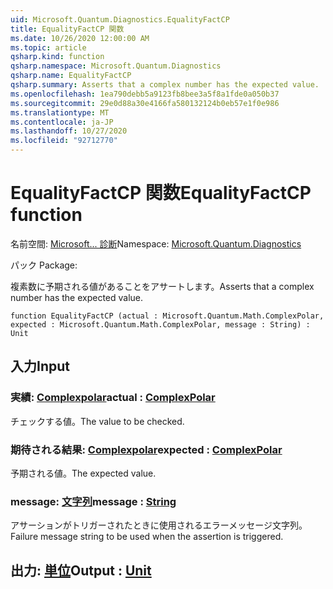 ```yaml
---
uid: Microsoft.Quantum.Diagnostics.EqualityFactCP
title: EqualityFactCP 関数
ms.date: 10/26/2020 12:00:00 AM
ms.topic: article
qsharp.kind: function
qsharp.namespace: Microsoft.Quantum.Diagnostics
qsharp.name: EqualityFactCP
qsharp.summary: Asserts that a complex number has the expected value.
ms.openlocfilehash: 1ea790debb5a9123fb8bee3a5f8a1fde0a050b37
ms.sourcegitcommit: 29e0d88a30e4166fa580132124b0eb57e1f0e986
ms.translationtype: MT
ms.contentlocale: ja-JP
ms.lasthandoff: 10/27/2020
ms.locfileid: "92712770"
---
```

# <a name="equalityfactcp-function"></a><span data-ttu-id="b2876-102">EqualityFactCP 関数</span><span class="sxs-lookup"><span data-stu-id="b2876-102">EqualityFactCP function</span></span>

<span data-ttu-id="b2876-103">名前空間: [Microsoft... 診断](xref:Microsoft.Quantum.Diagnostics)</span><span class="sxs-lookup"><span data-stu-id="b2876-103">Namespace: [Microsoft.Quantum.Diagnostics](xref:Microsoft.Quantum.Diagnostics)</span></span>

<span data-ttu-id="b2876-104">パック [](https://nuget.org/packages/)</span><span class="sxs-lookup"><span data-stu-id="b2876-104">Package: [](https://nuget.org/packages/)</span></span>


<span data-ttu-id="b2876-105">複素数に予期される値があることをアサートします。</span><span class="sxs-lookup"><span data-stu-id="b2876-105">Asserts that a complex number has the expected value.</span></span>

```qsharp
function EqualityFactCP (actual : Microsoft.Quantum.Math.ComplexPolar, expected : Microsoft.Quantum.Math.ComplexPolar, message : String) : Unit
```


## <a name="input"></a><span data-ttu-id="b2876-106">入力</span><span class="sxs-lookup"><span data-stu-id="b2876-106">Input</span></span>

### <a name="actual--complexpolar"></a><span data-ttu-id="b2876-107">実績: [Complexpolar](xref:Microsoft.Quantum.Math.ComplexPolar)</span><span class="sxs-lookup"><span data-stu-id="b2876-107">actual : [ComplexPolar](xref:Microsoft.Quantum.Math.ComplexPolar)</span></span>

<span data-ttu-id="b2876-108">チェックする値。</span><span class="sxs-lookup"><span data-stu-id="b2876-108">The value to be checked.</span></span>


### <a name="expected--complexpolar"></a><span data-ttu-id="b2876-109">期待される結果: [Complexpolar](xref:Microsoft.Quantum.Math.ComplexPolar)</span><span class="sxs-lookup"><span data-stu-id="b2876-109">expected : [ComplexPolar](xref:Microsoft.Quantum.Math.ComplexPolar)</span></span>

<span data-ttu-id="b2876-110">予期される値。</span><span class="sxs-lookup"><span data-stu-id="b2876-110">The expected value.</span></span>


### <a name="message--string"></a><span data-ttu-id="b2876-111">message: [文字列](xref:microsoft.quantum.lang-ref.string)</span><span class="sxs-lookup"><span data-stu-id="b2876-111">message : [String](xref:microsoft.quantum.lang-ref.string)</span></span>

<span data-ttu-id="b2876-112">アサーションがトリガーされたときに使用されるエラーメッセージ文字列。</span><span class="sxs-lookup"><span data-stu-id="b2876-112">Failure message string to be used when the assertion is triggered.</span></span>



## <a name="output--unit"></a><span data-ttu-id="b2876-113">出力: [単位](xref:microsoft.quantum.lang-ref.unit)</span><span class="sxs-lookup"><span data-stu-id="b2876-113">Output : [Unit](xref:microsoft.quantum.lang-ref.unit)</span></span>


